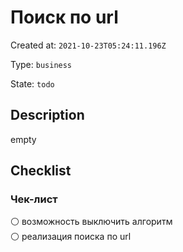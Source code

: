 # Поиск по url

Created at: `2021-10-23T05:24:11.196Z`

Type: `business`

State: `todo`

## Description
empty

## Checklist
### Чек-лист
⚪ возможность выключить алгоритм\
⚪ реализация поиска по url
